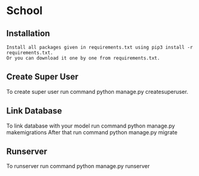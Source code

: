 # School

## Installation

    Install all packages given in requirements.txt using pip3 install -r requirements.txt.
    Or you can download it one by one from requirements.txt.

## Create Super User

To create super user run command python manage.py createsuperuser.

## Link Database

To link database with your model run command python manage.py makemigrations After that run command python manage.py migrate

## Runserver

To runserver run command python manage.py runserver
